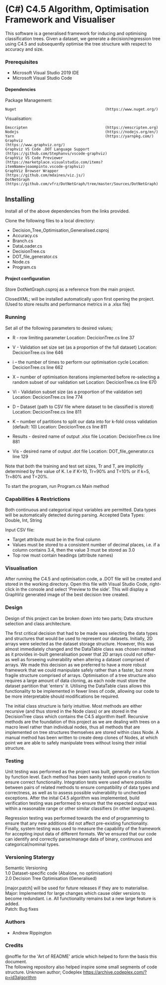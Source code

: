 # (C#) C4.5 Algorithm, Optimisation Framework and Visualiser
This software is a generalised framework for inducing and optimising classification trees.
Given a dataset, we generate a decision/regression tree using C4.5 and subsequently optimise the tree structure with respect to accuracy and size. 

### Prerequisites

* Microsoft Visual Studio 2019 IDE
* Microsoft Visual Studio Code

#### Dependencies

Package Management:
``` 
Nuget                                        (https://www.nuget.org/)
```

Visualisation:
```
Emscripten                                   (https://emscripten.org)
Nodejs                                       (https://nodejs.org/en/)
Yarn                                         (https://yarnpkg.com/)
Graphviz                                     (https://www.graphviz.org/)
Graphviz VS Code .DOT Language Support       (https://github.com/Stephanvs/vscode-graphviz)
GraphViz VS Code Previewer                   (https://marketplace.visualstudio.com/items?itemName=joaompinto.vscode-graphviz)
GraphViz Browser Wrapper                     (https://github.com/mdaines/viz.js/)
DotNetGraph                                  (https://github.com/vfrz/DotNetGraph/tree/master/Sources/DotNetGraph)  
```

## Installing

Install all of the above dependencies from the links provided.

Clone the following files to a local directory:

* Decision_Tree_Optimisation_Generalised.csproj
* Accuracy.cs
* Branch.cs
* DataLoader.cs
* DecisionTree.cs
* DOT_file_generator.cs
* Node.cs
* Program.cs


#### Project configuration

Store DotNetGraph.csproj as a reference from the main project.  

ClosedXML; will be installed automatically upon first opening the project. (Used to store results and performance metrics in a .xlsx file)

### Running 

Set all of the following parameters to desired values;

* R - row limiting parameter                                                                                      Location: DecicionTree.cs line 37
* V - Validation set size set (as a proportion of the full dataset)                                               Location: DecicionTree.cs line 646
* i – the number of times to perform our optimisation cycle                                                       Location: DecicionTree.cs line 662
* X – number of optimisation iterations implemented before re-selecting a random subset of our validation set     Location: DecicionTree.cs line 670
* Vi - Validation subset size (as a proportion of the validation set)                                             Location: DecicionTree.cs line 774
* D – Dataset (path to CSV file where dataset to be classified is stored)                                         Location: DecicionTree.cs line 811 
* K – number of partitions to split our data into for k-fold cross validation (default: 10)                       Location: DecicionTree.cs line 811

* Results - desired name of output .xlsx file                                                                     Location: DecisionTree.cs line 881  
* Vis - desired name of output .dot file                                                                          Location: DOT_file_generator.cs line 129

Note that both the training and test set sizes, Tr and T, are implicitly determined by the value of K. 
I.e if K=10, Tr=90% and T=10%    or   if k=5, Tr=80% and T=20%.

To start the program, run Program.cs Main method

### Capabilities & Restrictions

Both continuous and categorical input variables are permitted. Data types will be automatically detected during parsing. Accepted Data Types: Double, Int, String

Input CSV file:
* Target attribute must be in the final column
* Values must be stored to a consistent number of decimal places, i.e. if a column contains 3.4, then the value 3 must be stored as 3.0
* Top row must contain headings (attribute names)

### Visualisation

After running the C4.5 and optimisation code, a .DOT file will be created and stored in the working directory. Open this file with Visual Studio Code, right-click in 
the console and select 'Preview to the side'. This will display a GraphViz generated image of the best decision tree created.

### Design
Design of this project can be broken down into two parts; Data structure selection and class architecture. 

The first critical decision that had to be made was selecting the data types and structures that would be used to represent our datasets. Initially, 2D arrays 
were selected as the dataset storage structure. However, this was almost immediately changed and the DataTable class was chosen instead as it provides in-built generalisation
power that 2D arrays could not offer- as well as forseeing vulnerability when altering a dataset comprised of arrays. We made this decision as we preferred to have a more
robust framework that we could manipulate safely rather than a faster, but more fragile structure comprised of arrays. Optimisation of a tree structure also requires a large 
amount of data cloning, as each node must store the dataset partition that 'enters' it. Utilising the DataTable class allows this functionality to be implemented in fewer lines 
of code, allowing our code to be more interpretable should modifications be required. 

The initial class structure is fairly intuitive. Most methods are either recursive (and thus stored in the Node class) or are stored in the DecisionTree class which contains
the C4.5 algorithm itself. Recursive methods are the foundation of this project as we are dealing with trees on a macro level rather than individual nodes, thus all methods that 
are implemented on tree structures themselves are stored within class Node. A manual method has been written to create deep clones of Nodes, at which point we are able to safely
manipulate trees without losing their initial structure. 

### Testing
Unit testing was performed as the project was built, generally on a function by function level. Each method has been sanity tested upon creation to ensure correct functionality. 
Integration tests were used where possible between pairs of related methods to ensure compatibility of data types and correctness, as well as to assess possible vulnerability
to unchecked exceptions. After the inital C4.5 algorithm was implemented, build verification testing was performed to ensure that the expected output was within a reasonable range or other similar
classifiers (in other languages).

Regression testing was performed towards the end of programming to ensure that any new additions did not affect pre-existing functionality. Finally, system testing was used to 
measure the capability of the framework for accepting input data of different formats. We've ensured that our code can identify and correctly parse/manage data of binary, continuous
and categorical/nominal types. 

### Versioning Statergy
Semantic Versioning  
1.0 Dataset-specific code (Abalone, no optimisation)  
2.0 Decision Tree Optimisation (Generalised)

[major.patch] will be used for future releases if they are to materialise.   
Major: Implemented for large changes which cause older versions to become redundant. i.e. All functionality remains but a new large feature is added.   
Patch: Bug fixes  

### Authors
* Andrew Rippington  

### Credits

@noffle for the 'Art of README' article which helped to form the basis this document.    
The following repository also helped inspire some small segments of code structure. Unknown author; Codeplex https://archive.codeplex.com/?p=id3algorithm

